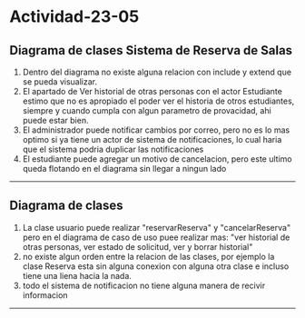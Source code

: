 # Actividad-23-05


## Diagrama de clases Sistema de Reserva de Salas 


1. Dentro del diagrama no existe alguna relacion con include y extend que se pueda visualizar.
2. El apartado de Ver historial de otras personas con el actor Estudiante estimo que no es apropiado el poder ver el historia de otros estudiantes, siempre y cuando cumpla con algun parametro de provacidad, ahi puede estar bien.
3. El administrador puede notificar cambios por correo, pero no es lo mas optimo si ya tiene un actor de sistema de notificaciones, lo cual haria que el sistema podria duplicar las notificaciones
4. El estudiante puede agregar un motivo de cancelacion, pero este ultimo queda flotando en el diagrama sin llegar a ningun lado

---

## Diagrama de clases

1. La clase usuario puede realizar "reservarReserva" y "cancelarReserva" pero en el diagrama de caso de uso puee realizar mas: "ver historial de otras personas, ver estado de solicitud, ver y borrar historial"
2. no existe algun orden entre la relacion de las clases, por ejemplo la clase Reserva esta sin alguna conexion con alguna otra clase e incluso tiene una liena hacia la nada.
3. todo el sistema de notificacion no tiene alguna manera de recivir informacion

---

##
   
